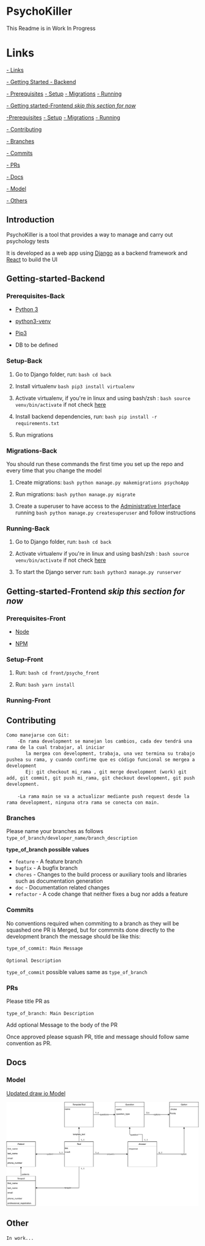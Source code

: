 

# PsychoKiller

This Readme is in Work In Progress 

# Links

[- Links](#Introduction)


[- Getting Started - Backend](#Getting-Started-Back )

[- Prerequisites](#Prerequisites-Back)
[- Setup](#Setup-Back)
[- Migrations](#Migrations-Back)
[- Running](#Running-Back)


[- Getting started-Frontend _skip this section for now_](#Getting-started-Frontend)

[-Prerequisites](#Prerequisites-Front)
[- Setup](#Setup-Front)
[- Migrations](#Migrations-Front)
[- Running](#Running-Front)

[- Contributing](#Contributing)

[- Branches](#Branches)

[- Commits](#Commits)

[- PRs](#PRs)

[- Docs](#Docs)

[- Model](#Model)

[- Others](#Others)

## Introduction

PsychoKiller is a tool that provides a way to manage and carry out psychology tests

It is developed as a web app using [Django](https://www.djangoproject.com/) as a backend framework and [React](https://reactjs.org/) to build the UI

## Getting-started-Backend

### Prerequisites-Back

- [Python 3](https://www.python.org/)

- [python3-venv](https://docs.python.org/3/library/venv.html)

- [Pip3](https://pypi.org/project/pip/)

- DB to be defined

### Setup-Back

1. Go to Django folder, run: ```bash cd back```

2. Install virtualenv ```bash pip3 install virtualenv```

3. Activate virtualenv, if you're in linux and using bash/zsh : ```bash source venv/bin/activate``` if not check [here](https://docs.python.org/3/library/venv.html)

4. Install backend dependencies, run: ```bash pip install -r requirements.txt```

5. Run migrations

### Migrations-Back

You should run these commands the first time you set up the repo and every time that you change the model

1. Create migrations: ```bash python manage.py makemigrations psychoApp```

2. Run migrations: ```bash python manage.py migrate```

3. Create a superuser to have access to the  [Administrative Interface](https://docs.djangoproject.com/en/3.1/ref/contrib/admin/) running ```bash python manage.py createsuperuser``` and follow instructions

### Running-Back

1. Go to Django folder, run: ```bash cd back```

2. Activate virtualenv if you're in linux and using bash/zsh : ```bash source venv/bin/activate``` if not check [here](https://docs.python.org/3/library/venv.html)
 
3. To start the Django server run: ```bash python3 manage.py runserver```

## Getting-started-Frontend _skip this section for now_

### Prerequisites-Front

- [Node](https://nodejs.org)

- [NPM](https://www.npmjs.com/)

### Setup-Front

1. Run: ```bash cd front/psycho_front```

2. Run: ```bash yarn install```

### Running-Front

## Contributing

```
Como manejarse con Git:
    -En rama development se manejan los cambios, cada dev tendrá una rama de la cual trabajar, al iniciar
       la mergea con development, trabaja, una vez termina su trabajo pushea su rama, y cuando confirme que es código funcional se mergea a development
       Ej: git checkout mi_rama , git merge development (work) git add, git commit, git push mi_rama, git checkout development, git push development.

    -La rama main se va a actualizar mediante push request desde la rama development, ninguna otra rama se conecta con main.
```

### Branches

Please name your branches as follows `type_of_branch/developer_name/branch_description`


**type_of_branch possible values** 

* `feature` - A feature branch
* `bugfix` - A bugfix branch
* `chores` - Changes to the build process or auxiliary tools and libraries such as documentation generation
* `doc` - Documentation related changes
* `refactor` - A code change that neither fixes a bug nor adds a feature

### Commits

No conventions required when commiting to a branch as they will be squashed one PR is Merged, but for commmits done directly to the development branch the message should be like this:

```
type_of_commit: Main Message

Optional Description
```

`type_of_commit` possible values same as `type_of_branch`

### PRs

Please title PR as 

`type_of_branch: Main Description`

Add optional Message to the body of the PR 

Once approved please squash PR, title and message should follow same convention as PR.

## Docs

### Model

[Updated draw io Model](https://drive.google.com/file/d/10hqU88j-wviGUm4WkoZvQdNqPKNEO4dV/view?usp=sharing)

![Model](docs/ModeloDataBase_0_1.jpg)
## Other



```
In work...
```
